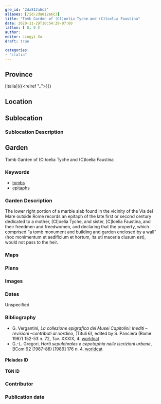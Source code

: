 ```yaml
---
gre_id: "2da812a6c3"
aliases: [/id/2da812a6c3]
title: "Tomb Garden of (Cl)oelia Tyche and (C)loelia Faustina"
date: 2020-11-29T10:54:29-07:00
latlon: [ 0, 0 ]
author:
editor: Lingyi Xu
draft: true

categories:
- "italia"
---
```


## Province
[italia]({{<relref "..">}})

## Location

<!--### Location Description-->

<!-- LEAVE THIS BLANK FOR NOW -->

## Sublocation

### Sublocation Description

## Garden

Tomb Garden of (Cl)oelia Tyche and (C)loelia Faustina

### Keywords

- [tombs](http://vocab.getty.edu/page/aat/300005926)
- [epitaphs](http://vocab.getty.edu/page/aat/300028729)

### Garden Description
The lower right portion of a marble slab found in the vicinity of the Via del Mare outside Rome records an epitaph of the late first or second century dedicated  to a mother, [Cl]oelia Tyche, and sister, [C]loelia Faustina, and their freedmen and freedwomen, and declaring that the property, which comprised “a tomb monument and building and garden enclosed by a wall” (hoc monimentum et aedificium et hortum, ita uti  maceria clusum est), would not pass to the heir.

### Maps

<!--
{{< figure src="IMG_URL" alt="ALT_TEXT" title="CAPTION" >}}
-->

### Plans

### Images

### Dates
Unspecified

### Bibliography
- G. Vergantini, *La collezione epigrafica dei Musei Capitolini: Inediti – revisioni –contributi al riordino*, (Tituli 6), edited by S. Panciera (Rome 1987) 152-53 n. 72, Tav. XXXIX, 4. [worldcat](https://www.worldcat.org/title/collezione-epigrafica-dei-musei-capitolini-inediti-revisioni-contributi-al-riordino/oclc/848526529&referer=brief_results)
- G.-L. Gregori, *Horti sepulchrales e cepotaphia nelle iscrizioni urbane*, BCom 92 (1987-88) [1989] 176 n. 4. [worldcat](https://www.worldcat.org/title/horti-sepulchrales-e-cepotaphia-nelle-iscrizioni-urbane/oclc/886794800&referer=brief_results)

<!--#### Periodo ID-->

<!-- [PERIODO_ID](https://pleiades.stoa.org/places/PLEIADES_ID) -->

#### Pleiades ID

#### TGN ID

### Contributor

### Publication date

<!--### Related articles-->

<!-- Links to other related articles. Leave blank for now -->